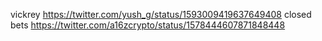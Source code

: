 vickrey
https://twitter.com/yush_g/status/1593009419637649408
closed bets
https://twitter.com/a16zcrypto/status/1578444607871848448